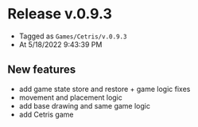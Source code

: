 # Release v.0.9.3

- Tagged as `Games/Cetris/v.0.9.3`
- At 5/18/2022 9:43:39 PM

## New features

- add game state store and restore + game logic fixes
- movement and placement logic
- add base drawing and same game logic
- add Cetris game
